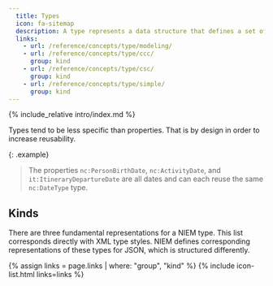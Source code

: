 ```yaml
---
  title: Types
  icon: fa-sitemap
  description: A type represents a data structure that defines a set of allowable values.
  links:
    - url: /reference/concepts/type/modeling/
    - url: /reference/concepts/type/ccc/
      group: kind
    - url: /reference/concepts/type/csc/
      group: kind
    - url: /reference/concepts/type/simple/
      group: kind
---
```


{% include_relative intro/index.md %}

Types tend to be less specific than properties. That is by design in order to
increase reusability.

{: .example}
>The properties `nc:PersonBirthDate`, `nc:ActivityDate`, and
>`it:ItineraryDepartureDate` are all dates and can each reuse the same `nc:DateType`
>type.

## Kinds

There are three fundamental representations for a NIEM type.  This list corresponds directly with XML type styles.  NIEM defines corresponding representations of these types for JSON, which is structured differently.

{% assign links = page.links | where: "group", "kind" %}
{% include icon-list.html links=links %}
